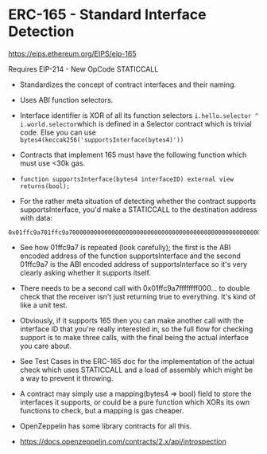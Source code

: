 # ERC-165 - Standard Interface Detection

https://eips.ethereum.org/EIPS/eip-165

Requires EIP-214 - New OpCode STATICCALL

 - Standardizes the concept of contract interfaces and their naming.

 - Uses ABI function selectors.

 - Interface identifier is XOR of all its function selectors `i.hello.selector ^ i.world.selector`which is defined in a Selector contract which is trivial code. Else you can use `bytes4(keccak256('supportsInterface(bytes4)'))`

 - Contracts that implement 165 must have the following function which must use <30k gas.

 - `function supportsInterface(bytes4 interfaceID) external view returns(bool);`

 - For the rather meta situation of detecting whether the contract supports supportsInterface, you'd make a STATICCALL to the destination address with data:

``` 
0x01ffc9a701ffc9a700000000000000000000000000000000000000000000000000000000
```

 - See how 01ffc9a7 is repeated (look carefully); the first is the ABI encoded address of the function supportsInterface and the second 01ffc9a7 is the ABI encoded address of supportsInterface so it's very clearly asking whether it supports itself.

 - There needs to be a second call with 0x01ffc9a7ffffffff000… to double check that the receiver isn't just returning true to everything. It's kind of like a unit test.

 - Obviously, if it supports 165 then you can make another call with the interface ID that you're really interested in, so the full flow for checking support is to make three calls, with the final being the actual interface you care about.

 - See Test Cases in the ERC-165 doc for the implementation of the actual check which uses STATICCALL and a load of assembly which might be a way to prevent it throwing.

 - A contract may simply use a mapping(bytes4 => bool) field to store the interfaces it supports, or could be a pure function which XORs its own functions to check, but a mapping is gas cheaper.

 - OpenZeppelin has some library contracts for all this.

 - https://docs.openzeppelin.com/contracts/2.x/api/introspection
